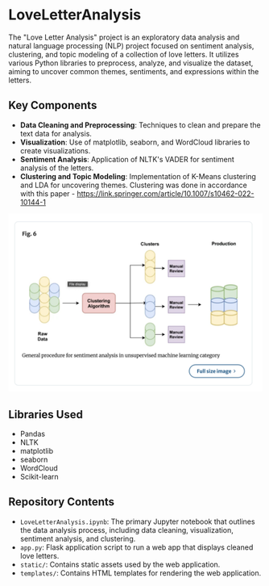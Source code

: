 # LoveLetterAnalysis

The "Love Letter Analysis" project is an exploratory data analysis and natural language processing (NLP) project focused on sentiment analysis, clustering, and topic modeling of a collection of love letters. It utilizes various Python libraries to preprocess, analyze, and visualize the dataset, aiming to uncover common themes, sentiments, and expressions within the letters.


## Key Components
- **Data Cleaning and Preprocessing**: Techniques to clean and prepare the text data for analysis.
- **Visualization**: Use of matplotlib, seaborn, and WordCloud libraries to create visualizations.
- **Sentiment Analysis**: Application of NLTK's VADER for sentiment analysis of the letters.
- **Clustering and Topic Modeling**: Implementation of K-Means clustering and LDA for uncovering themes. Clustering was done in accordance with this paper - https://link.springer.com/article/10.1007/s10462-022-10144-1

![Clustering Visualization](preview/clustering.png)


## Libraries Used
- Pandas
- NLTK
- matplotlib
- seaborn
- WordCloud
- Scikit-learn

## Repository Contents
- `LoveLetterAnalysis.ipynb`: The primary Jupyter notebook that outlines the data analysis process, including data cleaning, visualization, sentiment analysis, and clustering.
- `app.py`: Flask application script to run a web app that displays cleaned love letters.
- `static/`: Contains static assets used by the web application.
- `templates/`: Contains HTML templates for rendering the web application.

